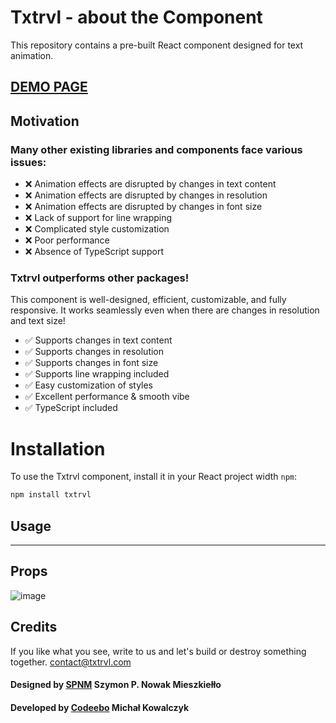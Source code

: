 # Txtrvl - about the Component
This repository contains a pre-built React component designed for text animation.

## [DEMO PAGE](https://txtrvl.com/)


## Motivation
### Many other existing libraries and components face various issues:

- ❌ Animation effects are disrupted by changes in text content
- ❌ Animation effects are disrupted by changes in resolution
- ❌ Animation effects are disrupted by changes in font size
- ❌ Lack of support for line wrapping
- ❌ Complicated style customization
- ❌ Poor performance
- ❌ Absence of TypeScript support

### Txtrvl outperforms other packages!
This component is well-designed, efficient, customizable, and fully responsive. It works seamlessly even when there are changes in resolution and text size!

- ✅ Supports changes in text content
- ✅ Supports changes in resolution
- ✅ Supports changes in font size
- ✅ Supports line wrapping included
- ✅ Easy customization of styles
- ✅ Excellent performance & smooth vibe
- ✅ TypeScript included

# Installation
To use the Txtrvl component, install it in your React project width `npm`:
```bash
npm install txtrvl
```

## Usage


___
## Props
![image](https://github.com/MichalKowalczyk/Txtrvl/assets/17525378/50faf7cc-77d8-4acd-8d63-c364ba77d522)


## Credits
If you like what you see, write to us and let's build or destroy something together.
[contact@txtrvl.com](mailto:contact@txtrvl.com)

#### Designed by [SPNM](https://www.spnm.pl) Szymon P. Nowak Mieszkiełło
#### Developed by [Codeebo](https://codeebo.pl) Michał Kowalczyk
